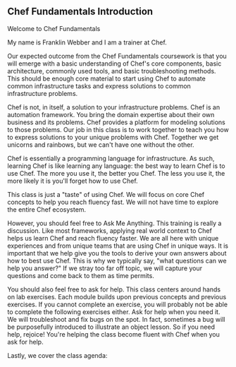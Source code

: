 ## Chef Fundamentals Introduction

Welcome to Chef Fundamentals

My name is Franklin Webber and I am a trainer at Chef.

Our expected outcome from the Chef Fundamentals coursework is that you will emerge with a basic understanding of Chef's core components, basic architecture, commonly used tools, and basic troubleshooting methods. This should be enough core material to start using Chef to automate common infrastructure tasks and express solutions to common infrastructure problems.

Chef is not, in itself, a solution to your infrastructure problems.  Chef is an automation framework.  You bring the domain expertise about their own business and its problems.  Chef provides a platform for modeling solutions to those problems.  Our job in this class is to work together to teach you how to express solutions to your unique problems with Chef.  Together we get unicorns and rainbows, but we can't have one without the other.

Chef is essentially a programming language for infrastructure.  As such, learning Chef is like learning any language: the best way to learn Chef is to use Chef.  The more you use it, the better you Chef.  The less you use it, the more likely it is you'll forget how to use Chef.

This class is just a "taste" of using Chef.  We will focus on core Chef concepts to help you reach fluency fast.  We will not have time to explore the entire Chef ecosystem.

However, you should feel free to Ask Me Anything.  This training is really a discussion.  Like most frameworks, applying real world context to Chef helps us learn Chef and reach fluency faster.  We are all here with unique experiences and from unique teams that are using Chef in unique ways.  It is important that we help give you the tools to derive your own answers about how to best use Chef.  This is why we typically say, "what questions can we help you answer?"  If we stray too far off topic, we will capture your questions and come back to them as time permits.

You should also feel free to ask for help.  This class centers around hands on lab exercises.  Each module builds upon previous concepts and previous exercises.  If you cannot complete an exercise, you will probably not be able to complete the following exercises either.  Ask for help when you need it.  We will troubleshoot and fix bugs on the spot.  In fact, sometimes a bug will be purposefully introduced to illustrate an object lesson.  So if you need help, rejoice!  You're helping the class become fluent with Chef when you ask for help.

Lastly, we cover the class agenda:
